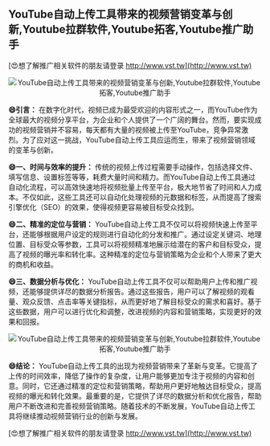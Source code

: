 ## **YouTube自动上传工具带来的视频营销变革与创新,Youtube拉群软件,Youtube拓客,Youtube推广助手**

[😍想了解推广相关软件的朋友请登录 http://www.vst.tw](http://www.vst.tw)

 <center><img src="https://vst.tw/MP4/tuiguang/png/7.png" alt="YouTube自动上传工具带来的视频营销变革与创新,Youtube拉群软件,Youtube拓客,Youtube推广助手"></center>

**😄引言：**
在数字化时代，视频已成为最受欢迎的内容形式之一，而YouTube作为全球最大的视频分享平台，为企业和个人提供了一个广阔的舞台。然而，要实现成功的视频营销并不容易，每天都有大量的视频被上传至YouTube，竞争异常激烈。为了应对这一挑战，YouTube自动上传工具应运而生，带来了视频营销领域的变革与创新。

**😄一、时间与效率的提升：**
传统的视频上传过程需要手动操作，包括选择文件、填写信息、设置标签等等，耗费大量时间和精力。而YouTube自动上传工具通过自动化流程，可以高效快速地将视频批量上传至平台，极大地节省了时间和人力成本。不仅如此，这些工具还可以自动化处理视频的元数据和标签，从而提高了搜索引擎优化（SEO）的效果，使得视频更容易被目标受众找到。

**😄二、精准的定位与营销：**
YouTube自动上传工具不仅可以将视频快速上传至平台，还能够根据用户设定的规则进行自动化的分发和推广。通过设定关键词、地理位置、目标受众等参数，工具可以将视频精准地展示给潜在的客户和目标受众，提高了视频的曝光率和转化率。这种精准的定位与营销策略为企业和个人带来了更大的商机和收益。

**😄三、数据分析与优化：**
YouTube自动上传工具不仅可以帮助用户上传和推广视频，还能够提供详尽的数据分析报告。通过这些报告，用户可以了解视频的观看量、观众反馈、点击率等关键指标，从而更好地了解目标受众的需求和喜好。基于这些数据，用户可以进行优化和调整，改进视频的内容和营销策略，实现更好的效果和回报。

 <center><img src="https://vst.tw/MP4/tuiguang/png/1.png" alt="YouTube自动上传工具带来的视频营销变革与创新,Youtube拉群软件,Youtube拓客,Youtube推广助手"></center>

**😄结论：**
YouTube自动上传工具的出现为视频营销带来了革新与变革。它提高了上传的时间效率，降低了操作的复杂度，让用户能够更加专注于视频的内容和创意。同时，它还通过精准的定位和营销策略，帮助用户更好地触达目标受众，提高视频的曝光和转化效果。最重要的是，它提供了详尽的数据分析和优化报告，帮助用户不断改进和完善视频营销策略。随着技术的不断发展，YouTube自动上传工具将继续推动视频营销行业的创新与发展。

[😍想了解推广相关软件的朋友请登录 http://www.vst.tw](http://www.vst.tw)



